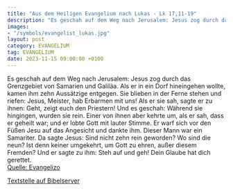 ```yaml
---
title: "Aus dem Heiligen Evangelium nach Lukas - Lk 17,11-19"
description: "Es geschah auf dem Weg nach Jerusalem: Jesus zog durch das Grenzgebiet von Samarien und Galiläa. Als er in ein Dorf hineingehen wollte, kamen ihm zehn Aussätzige entgegen. Sie blieben in der Ferne stehen und riefen: Jesus, Meister, hab Erbarmen mit uns! Als er sie sah, sagte er z...."
images:
- "/symbols/evangelist_lukas.jpg"
layout: post
category: EVANGELIUM
tag: EVANGELIUM
date: 2023-11-15 09:00:00 +0100
---
```

Es geschah auf dem Weg nach Jerusalem: Jesus zog durch das Grenzgebiet von Samarien und Galiläa.
Als er in ein Dorf hineingehen wollte, kamen ihm zehn Aussätzige entgegen. Sie blieben in der Ferne stehen
und riefen: Jesus, Meister, hab Erbarmen mit uns!
Als er sie sah, sagte er zu ihnen: Geht, zeigt euch den Priestern! Und es geschah: Während sie hingingen, wurden sie rein.<!--more-->
Einer von ihnen aber kehrte um, als er sah, dass er geheilt war; und er lobte Gott mit lauter Stimme.
Er warf sich vor den Füßen Jesu auf das Angesicht und dankte ihm. Dieser Mann war ein Samariter.
Da sagte Jesus: Sind nicht zehn rein geworden? Wo sind die neun?
Ist denn keiner umgekehrt, um Gott zu ehren, außer diesem Fremden?
Und er sagte zu ihm: Steh auf und geh! Dein Glaube hat dich gerettet.<br>
[Quelle: Evangelizo](https://evangeliumtagfuertag.org/DE/gospel)

[Textstelle auf Bibelserver](https://www.bibleserver.com/EU/Lukas17,11-19)
